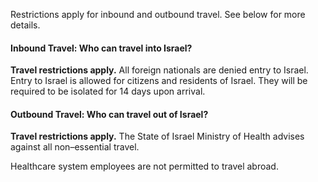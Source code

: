 Restrictions apply for inbound and outbound travel. See below for more details.

#### Inbound Travel: Who can travel into Israel?

**Travel restrictions apply.** All foreign nationals are denied entry to Israel. Entry to Israel is allowed for citizens and residents of Israel. They will be required to be isolated for 14 days upon arrival.

#### Outbound Travel: Who can travel out of Israel?

**Travel restrictions apply.** The State of Israel Ministry of Health advises against all non–essential travel.

Healthcare system employees are not permitted to travel abroad.
